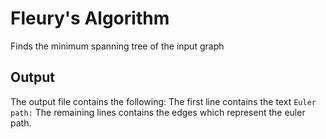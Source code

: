 # Fleury's Algorithm
Finds the minimum spanning tree of the input graph

## Output
The output file contains the following:
The first line contains the text `Euler path:`
The remaining lines contains the edges which represent the euler path.
